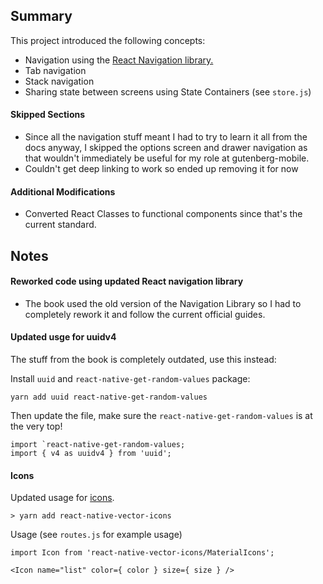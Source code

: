 ## Summary

This project introduced the following concepts:
- Navigation using the [React Navigation library.](https://reactnavigation.org/docs/tab-based-navigation)
- Tab navigation
- Stack navigation
- Sharing state between screens using State Containers (see `store.js`)

#### Skipped Sections
- Since all the navigation stuff meant I had to try to learn it all from the docs anyway, I skipped the options screen and drawer navigation as that wouldn't immediately be useful for my role at gutenberg-mobile. 
- Couldn't get deep linking to work so ended up removing it for now

#### Additional Modifications
- Converted React Classes to functional components since that's the current standard. 


## Notes
#### Reworked code using updated React navigation library
- The book used the old version of the Navigation Library so I had to completely rework it and follow the current official guides. 

#### Updated usge for uuidv4
The stuff from the book is completely outdated, use this instead:

Install `uuid` and `react-native-get-random-values` package:
```
yarn add uuid react-native-get-random-values
```

Then update the file, make sure the `react-native-get-random-values` is at the very top!

```
import `react-native-get-random-values;
import { v4 as uuidv4 } from 'uuid';
```

#### Icons
Updated usage for [icons](https://github.com/oblador/react-native-vector-icons).
```
> yarn add react-native-vector-icons
```
Usage (see `routes.js` for example usage)
```
import Icon from 'react-native-vector-icons/MaterialIcons';

<Icon name="list" color={ color } size={ size } />
```

